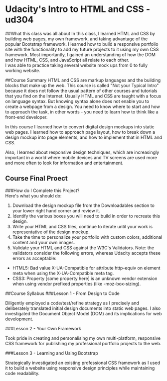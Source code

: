 # Udacity's Intro to HTML and CSS - ud304
##What this class was all about
In this class, I learned HTML and CSS by building web pages, my own framework, and taking advantage of the popular Bootstrap framework. I learned how to build a responsive portfolio site with the functionality to add my future projects to it using my own CSS framework. Most importantly, I gained an understanding of how the DOM and how HTML, CSS, and JavaScript all relate to each other.  
I was able to practice taking several website mock ups from 0 to fully working website.
  
##Course Summary
HTML and CSS are markup languages and the building blocks that make up the web. This course is called "Not your Typical Intro" because it does not follow the usual pattern of other courses and tutorials that you find on the Internet. Usually HTML and CSS are taught with a focus on language syntax. But knowing syntax alone does not enable you to create a webpage from a design. You need to know where to start and how to approach the task, in other words - you need to learn how to think like a front-end developer.  

In this course I learned how to convert digital design mockups into static web pages. I learned how to approach page layout, how to break down a design mockup into page elements, and how to implement that in HTML and CSS.  

Also, I learned about responsive design techniques, which are increasingly important in a world where mobile devices and TV screens are used more and more often to look for information and entertainment.  

## Course Final Proect 
###How do I Complete this Project?  
  Here's what you should do:  
1. Download the design mockup file from the Downloadables section to your lower right hand corner and review it.  
2. Identify the various boxes you will need to build in order to recreate this design.  
3. Write your HTML and CSS files, continue to iterate until your work is representative of the design mockup.  
4. Take the time to personalize your portfolio with custom colors, additional content and your own images.  
5. Validate your HTML and CSS against the W3C's Validators. Note: the validators consider the following errors, whereas Udacity accepts these errors as acceptable:  
* HTML5: Bad value X-UA-Compatible for attribute http-equiv on element meta when using the X-UA-Compatible meta tag.  
* CSS3: Property [some property here] is an unknown vendor extension when using vendor prefixed properties (like -moz-box-sizing).  

##Course Syllabus
###Lesson 1 - From Design to Code

Diligently employed a code/test/refine strategy as I precisely and deliberately translated initial design documents into static web pages. I also investigated the Document Object Model (DOM) and its implications for web development.

###Lesson 2 - Your Own Framework

Took pride in creating and personalising my own multi-platform, responsive CSS framework for publishing my professional portfolio projects to the web.

###Lesson 3 - Learning and Using Bootstrap

Strategically investigated an existing professional CSS framework as I used it to build a website using responsive design principles while maintaining code readability.
